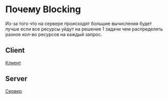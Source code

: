 # Почему Blocking  
Из-за того что на сервере происходят большие вычисления будет лучше если все ресурсы уйдут на решение 1 задачи чем распределять разное кол-во ресурсов на каждый запрос.

## Client
[Клиент](src/main/java/com/ask0n)

## Server
[Сервер](server/src/main/java/com/ask0n)